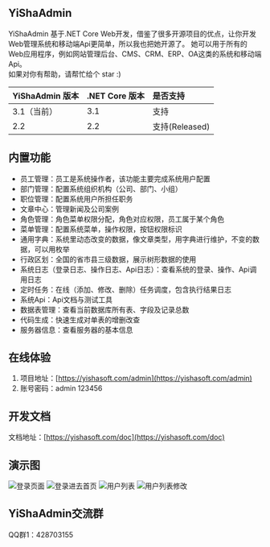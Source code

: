 ## YiShaAdmin
 YiShaAdmin 基于.NET Core Web开发，借鉴了很多开源项目的优点，让你开发Web管理系统和移动端Api更简单，所以我也把她开源了。
 她可以用于所有的Web应用程序，例如网站管理后台、CMS、CRM、ERP、OA这类的系统和移动端Api。<br />
 如果对你有帮助，请帮忙给个 star :)
 
| YiShaAdmin 版本 | .NET Core 版本 | 是否支持 |
|:-----|:-----|:-----|
| 3.1（当前） | 3.1 | 支持 |
| 2.2 | 2.2 | 支持(Released) |


## 内置功能

- 员工管理：员工是系统操作者，该功能主要完成系统用户配置
- 部门管理：配置系统组织机构（公司、部门、小组）
- 职位管理：配置系统用户所担任职务
- 文章中心：管理新闻及公司案例
- 角色管理：角色菜单权限分配，角色对应权限，员工属于某个角色
- 菜单管理：配置系统菜单，操作权限，按钮权限标识
- 通用字典：系统里动态改变的数据，像文章类型，用字典进行维护，不变的数据，可以用枚举
- 行政区划：全国的省市县三级数据，展示树形数据的使用
- 系统日志（登录日志、操作日志、Api日志）：查看系统的登录、操作、Api调用日志
- 定时任务：在线（添加、修改、删除）任务调度，包含执行结果日志
- 系统Api：Api文档与测试工具
- 数据表管理：查看当前数据库所有表、字段及记录总数
- 代码生成：快速生成对单表的增删改查
- 服务器信息：查看服务器的基本信息

## 在线体验
1. 项目地址：[https://yishasoft.com/admin](https://yishasoft.com/admin)  
2. 账号密码：admin 123456

## 开发文档

文档地址：[https://yishasoft.com/doc](https://yishasoft.com/doc)  

## 演示图

![登录页面](https://raw.githubusercontent.com/liukuo362573/YiShaAdmin/master/YiSha.Web/YiSha.Admin.Web/wwwroot/image/demo_1.jpg)
![登录进去首页](https://raw.githubusercontent.com/liukuo362573/YiShaAdmin/master/YiSha.Web/YiSha.Admin.Web/wwwroot/image/demo_2.png)
![用户列表](https://raw.githubusercontent.com/liukuo362573/YiShaAdmin/master/YiSha.Web/YiSha.Admin.Web/wwwroot/image/demo_3.png)
![用户列表修改](https://raw.githubusercontent.com/liukuo362573/YiShaAdmin/master/YiSha.Web/YiSha.Admin.Web/wwwroot/image/demo_4.png)

## YiShaAdmin交流群

QQ群1：428703155
